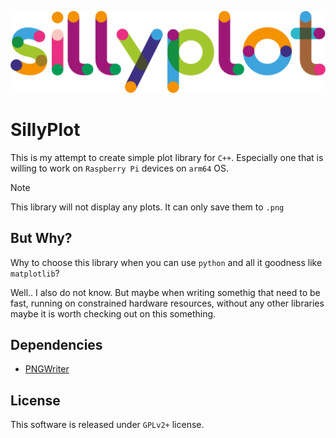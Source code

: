 ![SillyPlot logo](./img/logo.png)

# SillyPlot
This is my attempt to create simple plot library for `C++`. Especially one that is willing to work on `Raspberry Pi` devices on `arm64` OS. 

> [!NOTE]
> This library will not display any plots. It can only save them to `.png`

## But Why?
Why to choose this library when you can use `python` and all it goodness like `matplotlib`?

Well.. I also do not know. But maybe when writing somethig that need to be fast, running on constrained hardware resources, without any other libraries maybe it is worth checking out on this something.

## Dependencies
- [PNGWriter](https://github.com/pngwriter/pngwriter)

## License
This software is released under `GPLv2+` license.